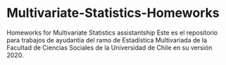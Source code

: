 # Multivariate-Statistics-Homeworks
Homeworks for Multivariate Statistics assistantship
Este es el repositorio para trabajos de ayudantia del ramo de Estadística Multivariada de la Facultad de Ciencias Sociales de la Universidad de Chile en su versión 2020.

